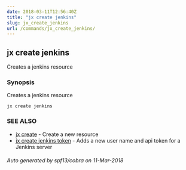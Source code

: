 ```yaml
---
date: 2018-03-11T12:56:40Z
title: "jx create jenkins"
slug: jx_create_jenkins
url: /commands/jx_create_jenkins/
---
```

## jx create jenkins

Creates a jenkins resource

### Synopsis


Creates a jenkins resource

```
jx create jenkins
```

### SEE ALSO
* [jx create](/commands/jx_create/)	 - Create a new resource
* [jx create jenkins token](/commands/jx_create_jenkins_token/)	 - Adds a new user name and api token for a Jenkins server

###### Auto generated by spf13/cobra on 11-Mar-2018
